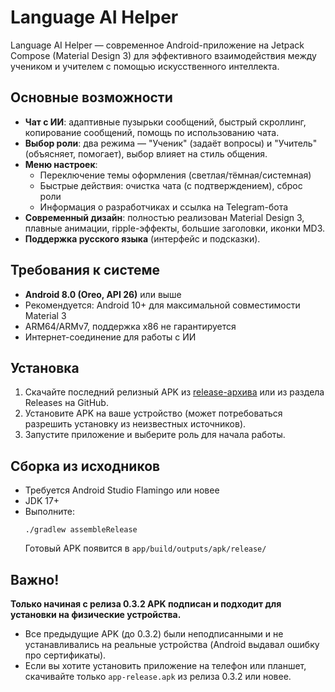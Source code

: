 # Language AI Helper

Language AI Helper — современное Android-приложение на Jetpack Compose (Material Design 3) для эффективного взаимодействия между учеником и учителем с помощью искусственного интеллекта.

## Основные возможности
- **Чат с ИИ**: адаптивные пузырьки сообщений, быстрый скроллинг, копирование сообщений, помощь по использованию чата.
- **Выбор роли**: два режима — "Ученик" (задаёт вопросы) и "Учитель" (объясняет, помогает), выбор влияет на стиль общения.
- **Меню настроек**:
  - Переключение темы оформления (светлая/тёмная/системная)
  - Быстрые действия: очистка чата (с подтверждением), сброс роли
  - Информация о разработчиках и ссылка на Telegram-бота
- **Современный дизайн**: полностью реализован Material Design 3, плавные анимации, ripple-эффекты, большие заголовки, иконки MD3.
- **Поддержка русского языка** (интерфейс и подсказки).

## Требования к системе
- **Android 8.0 (Oreo, API 26)** или выше
- Рекомендуется: Android 10+ для максимальной совместимости Material 3
- ARM64/ARMv7, поддержка x86 не гарантируется
- Интернет-соединение для работы с ИИ

## Установка
1. Скачайте последний релизный APK из [release-архива](app/build/outputs/apk/release/app-release-unsigned.apk) или из раздела Releases на GitHub.
2. Установите APK на ваше устройство (может потребоваться разрешить установку из неизвестных источников).
3. Запустите приложение и выберите роль для начала работы.

## Сборка из исходников
- Требуется Android Studio Flamingo или новее
- JDK 17+
- Выполните:
  ```
  ./gradlew assembleRelease
  ```
  Готовый APK появится в `app/build/outputs/apk/release/`

## Важно!

**Только начиная с релиза 0.3.2 APK подписан и подходит для установки на физические устройства.**

- Все предыдущие APK (до 0.3.2) были неподписанными и не устанавливались на реальные устройства (Android выдавал ошибку про сертификаты).
- Если вы хотите установить приложение на телефон или планшет, скачивайте только `app-release.apk` из релиза 0.3.2 или новее.